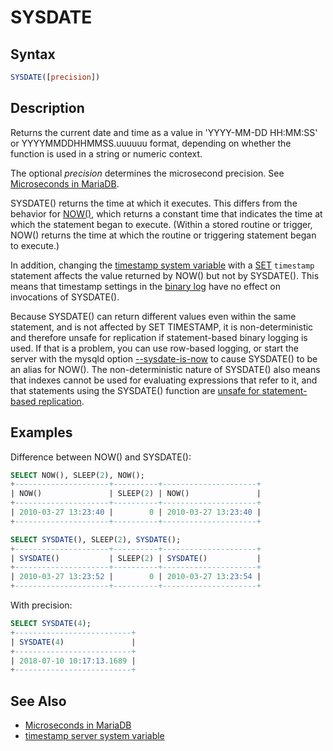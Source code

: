 # SYSDATE

## Syntax

```sql
SYSDATE([precision])
```

## Description

Returns the current date and time as a value in 'YYYY-MM-DD HH:MM:SS'
or YYYYMMDDHHMMSS.uuuuuu format, depending on whether the function is
used in a string or numeric context.

The optional <em>precision</em> determines the microsecond precision. See [Microseconds in MariaDB](/built-in-functions/date-time-functions/microseconds-in-mariadb).

SYSDATE() returns the time at which it executes. This differs from the
behavior for [NOW()](/built-in-functions/date-time-functions/now), which returns a constant time that indicates the
time at which the statement began to execute. (Within a stored routine
or trigger, NOW() returns the time at which the routine or triggering
statement began to execute.)

In addition, changing the [timestamp system variable](/kb/en/server-system-variables/#timestamp) with a [SET](/sql-statements-structure/sql-statements/administrative-sql-statements/set-commands/set) `timestamp` statement affects the value returned by
NOW() but not by SYSDATE(). This means that timestamp settings in the
[binary log](/mariadb-administration/server-monitoring-logs/binary-log) have no effect on invocations of SYSDATE().

Because SYSDATE() can return different values even within the same
statement, and is not affected by SET TIMESTAMP, it is
non-deterministic and therefore unsafe for replication if
statement-based binary logging is used. If that is a problem, you can
use row-based logging, or start the server with the mysqld option [--sysdate-is-now](/kb/en/mysqld-options/#-sysdate-is-now) to cause SYSDATE() to be an alias for NOW(). The non-deterministic nature of SYSDATE() also means that indexes cannot be used for evaluating expressions that refer to it, and that statements using the SYSDATE() function are [unsafe for statement-based replication](/kb/en/unsafe-statements-for-replication/).

## Examples

Difference between NOW() and SYSDATE():

```sql
SELECT NOW(), SLEEP(2), NOW();
+---------------------+----------+---------------------+
| NOW()               | SLEEP(2) | NOW()               |
+---------------------+----------+---------------------+
| 2010-03-27 13:23:40 |        0 | 2010-03-27 13:23:40 |
+---------------------+----------+---------------------+

SELECT SYSDATE(), SLEEP(2), SYSDATE();
+---------------------+----------+---------------------+
| SYSDATE()           | SLEEP(2) | SYSDATE()           |
+---------------------+----------+---------------------+
| 2010-03-27 13:23:52 |        0 | 2010-03-27 13:23:54 |
+---------------------+----------+---------------------+
```

With precision:

```sql
SELECT SYSDATE(4);
+--------------------------+
| SYSDATE(4)               |
+--------------------------+
| 2018-07-10 10:17:13.1689 |
+--------------------------+
```

## See Also

- [Microseconds in MariaDB](/built-in-functions/date-time-functions/microseconds-in-mariadb)
- [timestamp server system variable](/kb/en/server-system-variables/#timestamp)